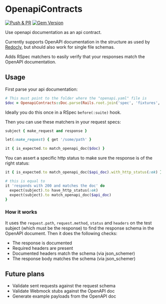 # OpenapiContracts

[![Push & PR](https://github.com/mkon/openapi_contracts/actions/workflows/main.yml/badge.svg)](https://github.com/mkon/openapi_contracts/actions/workflows/main.yml)
[![Gem Version](https://badge.fury.io/rb/openapi_contracts.svg)](https://badge.fury.io/rb/openapi_contracts)

Use openapi documentation as an api contract.

Currently supports OpenAPI documentation in the structure as used by [Redocly](https://github.com/Redocly/create-openapi-repo), but should also work for single file schemas.

Adds RSpec matchers to easily verify that your responses match the OpenAPI documentation.

## Usage

First parse your api documentation:

```ruby
# This must point to the folder where the "openapi.yaml" file is
$doc = OpenapiContracts::Doc.parse(Rails.root.join('spec', 'fixtures', 'openapi', 'api-docs', 'openapi'))
```

Ideally you do this once in a RSpec `before(:suite)` hook.

Then you can use these matchers in your request specs:

```ruby
subject { make_request and response }

let(:make_request) { get '/some/path' }

it { is_expected.to match_openapi_doc($doc) }
```

You can assert a specific http status to make sure the response is of the right status:

```ruby
it { is_expected.to match_openapi_doc($api_doc).with_http_status(:ok) }

# this is equal to
it 'responds with 200 and matches the doc' do
  expect(subject).to have_http_status(:ok)
  expect(subject).to match_openapi_doc($api_doc)
}
```

### How it works

It uses the `request.path`, `request.method`, `status` and `headers` on the test subject (which must be the response) to find the response schema in the OpenAPI document. Then it does the following checks:

* The response is documented
* Required headers are present
* Documented headers match the schema (via json_schemer)
* The response body matches the schema (via json_schemer)

## Future plans

* Validate sent requests against the request schema
* Validate Webmock stubs against the OpenAPI doc
* Generate example payloads from the OpenAPI doc
